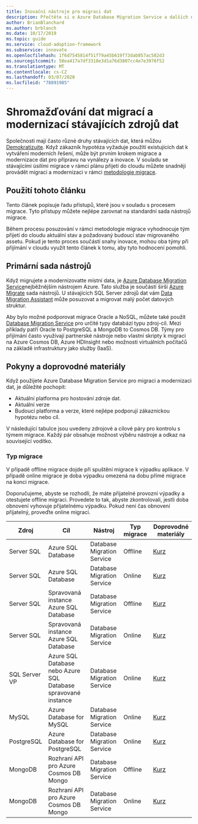 ```yaml
---
title: Inovační nástroje pro migraci dat
description: Přečtěte si o Azure Database Migration Service a dalších nástrojích, které migrují a modernizovatí data pro přípravu na vynálezy a inovace cloudu.
author: BrianBlanchard
ms.author: brblanch
ms.date: 10/17/2019
ms.topic: guide
ms.service: cloud-adoption-framework
ms.subservice: innovate
ms.openlocfilehash: 1f6d7545814f51f79a45b619f73dab857ac582d3
ms.sourcegitcommit: 58ea417a7df3318e3d1a76d3807cc4e7e3976f52
ms.translationtype: MT
ms.contentlocale: cs-CZ
ms.lasthandoff: 03/07/2020
ms.locfileid: "78891985"
---
```

# <a name="collect-data-through-the-migration-and-modernization-of-existing-data-sources"></a>Shromažďování dat migrací a modernizací stávajících zdrojů dat

Společnosti mají často různé druhy stávajících dat, která můžou [Demokratizujte](../considerations/data.md). Když zákazník hypotéza vyžaduje použití existujících dat k vytváření moderních řešení, může být prvním krokem migrace a modernizace dat pro přípravu na vynálezy a inovace. V souladu se stávajícími úsilími migrace v rámci plánu přijetí do cloudu můžete snadněji provádět migraci a modernizaci v rámci [metodologie migrace](../../migrate/index.md).

## <a name="use-of-this-article"></a>Použití tohoto článku

Tento článek popisuje řadu přístupů, které jsou v souladu s procesem migrace. Tyto přístupy můžete nejlépe zarovnat na standardní sada nástrojů migrace.

Během procesu posuzování v rámci metodologie migrace vyhodnocuje tým přijetí do cloudu aktuální stav a požadovaný budoucí stav migrovaného assetu. Pokud je tento proces součástí snahy inovace, mohou oba týmy při přijímání v cloudu využít tento článek k tomu, aby tyto hodnocení pomohli.

## <a name="primary-toolset"></a>Primární sada nástrojů

Když migrujete a modernizovatte místní data, je [Azure Database Migration Service](https://docs.microsoft.com/azure/dms)nejběžnějším nástrojem Azure. Tato služba je součástí širší [Azure Migrate](https://docs.microsoft.com/azure/migrate/migrate-services-overview) sada nástrojů. U stávajících SQL Server zdrojů dat vám [Data Migration Assistant](https://docs.microsoft.com/sql/dma/dma-overview) může posuzovat a migrovat malý počet datových struktur.

Aby bylo možné podporovat migrace Oracle a NoSQL, můžete také použít [Database Migration Service](https://docs.microsoft.com/azure/dms) pro určité typy databází typu zdroj-cíl. Mezi příklady patří Oracle to PostgreSQL a MongoDB to Cosmos DB. Týmy pro přijímání často využívají partnerské nástroje nebo vlastní skripty k migraci na Azure Cosmos DB, Azure HDInsight nebo možnosti virtuálních počítačů na základě infrastruktury jako služby (IaaS).

## <a name="considerations-and-guidance"></a>Pokyny a doprovodné materiály

Když použijete Azure Database Migration Service pro migraci a modernizaci dat, je důležité pochopit:

- Aktuální platforma pro hostování zdroje dat.
- Aktuální verze
- Budoucí platforma a verze, které nejlépe podporují zákaznickou hypotézu nebo cíl.

V následující tabulce jsou uvedeny zdrojové a cílové páry pro kontrolu s týmem migrace. Každý pár obsahuje možnost výběru nástroje a odkaz na související vodítko.

### <a name="migration-type"></a>Typ migrace

V případě offline migrace dojde při spuštění migrace k výpadku aplikace. V případě online migrace je doba výpadku omezená na dobu přímé migrace na konci migrace.

Doporučujeme, abyste se rozhodli, že máte přijatelné provozní výpadky a otestujete offline migraci. Provedete to tak, abyste zkontrolovali, jestli doba obnovení vyhovuje přijatelnému výpadku. Pokud není čas obnovení přijatelný, proveďte online migraci.

|Zdroj  |Cíl  |Nástroj  |Typ migrace  |Doprovodné materiály  |
|---------|---------|---------|---------|---------|
|Server SQL|Azure SQL Database|Database Migration Service|Offline|[Kurz](https://docs.microsoft.com/azure/dms/tutorial-sql-server-to-azure-sql)|
|Server SQL|Azure SQL Database|Database Migration Service|Online|[Kurz](https://docs.microsoft.com/azure/dms/tutorial-sql-server-azure-sql-online)|
|Server SQL|Spravovaná instance Azure SQL Database|Database Migration Service|Offline|[Kurz](https://docs.microsoft.com/azure/dms/tutorial-sql-server-to-managed-instance)|
|Server SQL|Spravovaná instance Azure SQL Database|Database Migration Service|Online|[Kurz](https://docs.microsoft.com/azure/dms/tutorial-sql-server-managed-instance-online)|
|SQL Server VP|Azure SQL Database nebo Azure SQL Database spravované instance|Database Migration Service|Online|[Kurz](https://docs.microsoft.com/azure/dms/tutorial-rds-sql-server-azure-sql-and-managed-instance-online)|
|MySQL|Azure Database for MySQL|Database Migration Service|Online|[Kurz](https://docs.microsoft.com/azure/dms/tutorial-mysql-azure-mysql-online)|
|PostgreSQL|Azure Database for PostgreSQL|Database Migration Service|Online|[Kurz](https://docs.microsoft.com/azure/dms/tutorial-postgresql-azure-postgresql-online)|
|MongoDB|Rozhraní API pro Azure Cosmos DB Mongo|Database Migration Service|Offline|[Kurz](https://docs.microsoft.com/azure/dms/tutorial-mongodb-cosmos-db)|
|MongoDB|Rozhraní API pro Azure Cosmos DB Mongo|Database Migration Service|Online|[Kurz](https://docs.microsoft.com/azure/dms/tutorial-mongodb-cosmos-db-online)|
